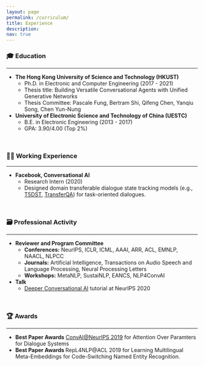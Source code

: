 ```yaml
---
layout: page
permalink: /curriculum/
title: Experience
description: 
nav: true
---
```

<h3>🎓 Education</h3>
<hr/>
<ul>
<li><b>The Hong Kong University of Science and Technology (HKUST)</b> 
    <ul>
    <li>Ph.D. in Electronic and Computer Engineering (2017 - 2021)</li>
    <li>Thesis title: Building Versatile Conversational Agents with Unified Generative Networks</li>
    <li>Thesis Committee: Pascale Fung, Bertram Shi, Qifeng Chen, Yanqiu Song, Chen Yun-Nung</li>
    </ul>
</li>
<li><b>University of Electronic Science and Technology of China (UESTC)</b> 
    <ul>
    <li>B.E. in Electronic Engineering (2013 - 2017)</li>
    <li>GPA: 3.90/4.00 (Top 2%)</li>
    </ul>
</li>
</ul>

<br/>
<h3>🧑‍💻 Working Experience</h3>
<hr/>
<ul>
<li><b>Facebook, Conversational AI</b> 
    <ul>
    <li>Research Intern (2020)</li>
    <li>Designed domain transferable dialogue state tracking models (e.g., <a href="https://aclanthology.org/2021.naacl-main.448.pdf">T5DST</a>, <a href="https://github.com/facebookresearch/Zero-Shot-DST">TransferQA</a>) for task-oriented dialogues.</li>
    </ul>
</li>
</ul>

<br/>
<h3>🗃️ Professional Activity</h3>
<hr/>
<ul>
<li><b>Reviewer and Program Committee</b>
    <ul>
    <li><b>Conferences:</b> NeurIPS, ICLR, ICML, AAAI, ARR, ACL, EMNLP, NAACL, NLPCC</li>
    <li><b>Journals:</b> Artificial Intelligence, Transactions on Audio Speech and Language Processing, Neural Processing Letters</li>
    <li><b>Workshops:</b> MetaNLP, SustaiNLP, EANCS, NLP4ConvAI</li>
    </ul>
</li>
<li><b>Talk</b> 
    <ul>
    <li><a href="https://nips.cc/Conferences/2020/Schedule?showEvent=16657">Deeper Conversational AI</a> tutorial at NeurIPS 2020 </li>
    </ul>
</li>
</ul>

<br/>
<h3>🏆 Awards</h3>
<hr/>
<ul>
<li><b>Best Paper Awards</b> <a href="http://alborz-geramifard.com/workshops/neurips19-Conversational-AI/Main.html">ConvAI@NeurIPS 2019</a> for Attention Over Paramters for Dialogue Systems</li>
<li><b>Best Paper Awards </b> RepL4NLP@ACL 2019 for Learning Multilingual Meta-Embeddings for Code-Switching Named Entity Recognition.</li>
</ul>

